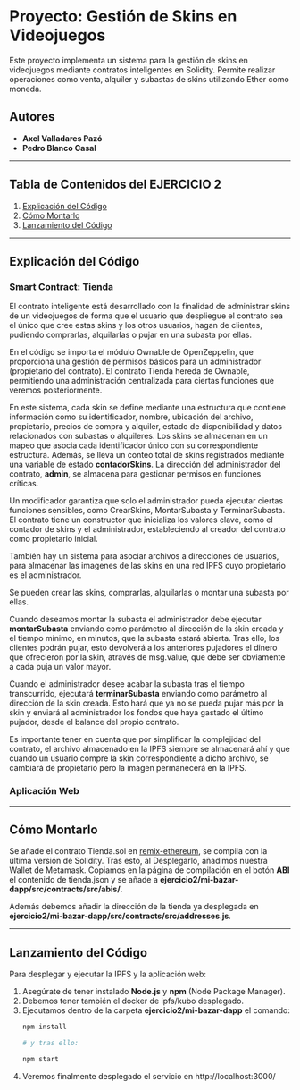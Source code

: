 # Proyecto: Gestión de Skins en Videojuegos

Este proyecto implementa un sistema para la gestión de skins en videojuegos mediante contratos inteligentes en Solidity. Permite realizar operaciones como venta, alquiler y subastas de skins utilizando Ether como moneda.

## Autores
- **Axel Valladares Pazó**  
- **Pedro Blanco Casal**  


---

## Tabla de Contenidos del EJERCICIO 2
1. [Explicación del Código](#explicación-del-código)
2. [Cómo Montarlo](#cómo-montarlo)
3. [Lanzamiento del Código](#lanzamiento-del-código)

   
---

## Explicación del Código

### Smart Contract: Tienda

El contrato inteligente está desarrollado con la finalidad de administrar skins de un videojuegos de forma que el usuario que despliegue el contrato sea el único que cree estas skins y los otros usuarios, hagan de clientes, pudiendo comprarlas, alquilarlas o pujar en una subasta por ellas.

En el código se importa el módulo Ownable de OpenZeppelin, que proporciona una gestión de permisos básicos para un administrador (propietario del contrato). El contrato Tienda hereda de Ownable, permitiendo una administración centralizada para ciertas funciones que veremos posteriormente.

En este sistema, cada skin se define mediante una estructura que contiene información como su identificador, nombre, ubicación del archivo, propietario, precios de compra y alquiler, estado de disponibilidad y datos relacionados con subastas o alquileres. Los skins se almacenan en un mapeo que asocia cada identificador único con su correspondiente estructura. Además, se lleva un conteo total de skins registrados mediante una variable de estado **contadorSkins**. La dirección del administrador del contrato, **admin**, se almacena para gestionar permisos en funciones críticas.

Un modificador garantiza que solo el administrador pueda ejecutar ciertas funciones sensibles, como CrearSkins, MontarSubasta y TerminarSubasta. El contrato tiene un constructor que inicializa los valores clave, como el contador de skins y el administrador, estableciendo al creador del contrato como propietario inicial.

También hay un sistema para asociar archivos a direcciones de usuarios, para almacenar las imagenes de las skins en una red IPFS cuyo propietario es el administrador. 

Se pueden crear las skins, comprarlas, alquilarlas o montar una subasta por ellas.

Cuando deseamos montar la subasta el administrador debe ejecutar **montarSubasta** enviando como parámetro al dirección de la skin creada y el tiempo mínimo, en minutos, que la subasta estará abierta. Tras ello, los clientes podrán pujar, esto devolverá a los anteriores pujadores el dinero que ofrecieron por la skin, através de msg.value, que debe ser obviamente a cada puja un valor mayor.

Cuando el administrador desee acabar la subasta tras el tiempo transcurrido, ejecutará **terminarSubasta** enviando como parámetro al dirección de la skin creada. Esto hará que ya no se pueda pujar más por la skin y enviará al administrador los fondos que haya gastado el último pujador, desde el balance del propio contrato.

Es importante tener en cuenta que por simplificar la complejidad del contrato, el archivo almacenado en la IPFS siempre se almacenará ahí y que cuando un usuario compre la skin correspondiente a dicho archivo, se cambiará de propietario pero la imagen permanecerá en la IPFS.


### Aplicación Web

---

## Cómo Montarlo

Se añade el contrato Tienda.sol en [remix-ethereum](remix.ethereum.org), se compila con la última versión de Solidity. Tras esto, al Desplegarlo, añadimos nuestra Wallet de Metamask.
Copiamos en la página de compilación en el botón **ABI** el contenido de tienda.json y se añade a **ejercicio2/mi-bazar-dapp/src/contracts/src/abis/**.

Además debemos añadir la dirección de la tienda ya desplegada en **ejercicio2/mi-bazar-dapp/src/contracts/src/addresses.js**.

---

## Lanzamiento del Código

Para desplegar y ejecutar la IPFS y la aplicación web:  
1. Asegúrate de tener instalado **Node.js** y **npm** (Node Package Manager).  
2. Debemos tener también el docker de ipfs/kubo desplegado.
3. Ejecutamos dentro de la carpeta **ejercicio2/mi-bazar-dapp** el comando:
   ```bash
   npm install
   
   # y tras ello:
   
   npm start
   
4. Veremos finalmente desplegado el servicio en http://localhost:3000/   


